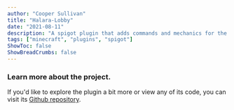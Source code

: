 ```yaml
---
author: "Cooper Sullivan"
title: "Halara-Lobby"
date: "2021-08-11"
description: "A spigot plugin that adds commands and mechanics for the Main Lobby on Halara Network."
tags: ["minecraft", "plugins", "spigot"]
ShowToc: false
ShowBreadCrumbs: false
---
```


### Learn more about the project.
If you'd like to explore the plugin a bit more or view any of its code, you can visit its [Github repository](https://Github.com/coopersully/halara-lobby).